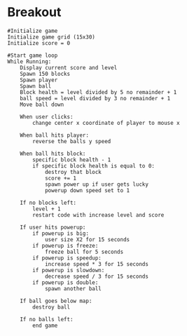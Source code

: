 # Breakout 
    #Initialize game
    Initialize game grid (15x30)
    Initialize score = 0

    #Start game loop
    While Running:
        Display current score and level
        Spawn 150 blocks
        Spawn player
        Spawn ball
        Block health = level divided by 5 no remainder + 1
        ball speed = level divided by 3 no remainder + 1
        Move ball down
        
        When user clicks:
            change center x coordinate of player to mouse x
        
        When ball hits player:
            reverse the balls y speed
        
        When ball hits block:
            specific block health - 1
            if specific block health is equal to 0:
                destroy that block
                score += 1
                spawn power up if user gets lucky
                powerup down speed set to 1
        
        If no blocks left:
            level + 1
            restart code with increase level and score
        
        If user hits powerup:
            if powerup is big:
                user size X2 for 15 seconds
            if powerup is freeze:
                freeze ball for 5 seconds
            if powerup is speedup:
                increase speed * 3 for 15 seconds
            if powerup is slowdown:
                decrease speed / 3 for 15 seconds
            if powerup is double:
                spawn another ball
        
        If ball goes below map:
            destroy ball
        
        If no balls left:
            end game